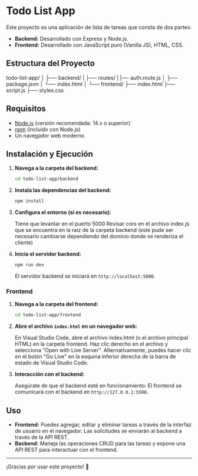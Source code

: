 # Todo List App

Este proyecto es una aplicación de lista de tareas que consta de dos partes:

- **Backend:** Desarrollado con Express y Node.js.
- **Frontend:** Desarrollado con JavaScript puro (Vanilla JS), HTML, CSS.

## Estructura del Proyecto
todo-list-app/
│
├── backend/
| ├── routes/
|   |── auth.route.js
│ ├── package.json
│ └── index.html
│
└── frontend/
├── index.html
├── script.js
├── styles.css

## Requisitos

- [Node.js](https://nodejs.org/) (versión recomendada: 14.x o superior)
- [npm](https://www.npmjs.com/) (incluido con Node.js)
- Un navegador web moderno

## Instalación y Ejecución

1. **Navega a la carpeta del backend:**

    ```bash
    cd todo-list-app/backend
    ```

2. **Instala las dependencias del backend:**

    ```bash
    npm install
    ```

3. **Configura el entorno (si es necesario):**

    Tiene que levantar en el puerto 5000
    Revisar cors en el archivo index.js que se encuentra en la raiz de la 
    carpeta backend (este pude ser necesario cambiarse dependiendo del dominio
    donde se renderiza el cliente)

4. **Inicia el servidor backend:**

    ```bash
    npm run dev
    ```

    El servidor backend se iniciará en `http://localhost:5000`.

### Frontend

1. **Navega a la carpeta del frontend:**

    ```bash
    cd todo-list-app/frontend
    ```

2. **Abre el archivo `index.html` en un navegador web:**

    En Visual Studio Code, abre el archivo index.html (o el archivo principal HTML) en la carpeta frontend.
    Haz clic derecho en el archivo y selecciona "Open with Live Server".
    Alternativamente, puedes hacer clic en el botón "Go Live" en la esquina inferior derecha de la barra de estado de Visual Studio Code.

3. **Interacción con el backend:**

    Asegúrate de que el backend esté en funcionamiento. El frontend se comunicará con el backend en `http://127.0.0.1:5500`.

## Uso

- **Frontend:** Puedes agregar, editar y eliminar tareas a través de la interfaz de usuario en el navegador. Las solicitudes se enviarán al backend a través de la API REST.
- **Backend:** Maneja las operaciones CRUD para las tareas y expone una API REST para interactuar con el frontend.

---

¡Gracias por usar este proyecto! 🚀
